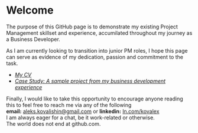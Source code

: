 # Welcome
The purpose of this GitHub page is to demonstrate my existing Project Management skillset and experience, accumilated throughout my journey as a Business Developer.  

As I am currently looking to transition into junior PM roles, I hope this page can serve as evidence of my dedication, passion and commitment to the task.  

- [*My CV*](Alex%20Kovalishin%20CV.pdf)
- [*Case Study: A sample project from my business development experience*](Case%20Study%20Beder.pdf)  

Finally, I would like to take this opportunity to encourage anyone reading this to feel free to reach me via any of the following  
**email:** aleks.kovalishin@gmail.com or **linkedin:** [ln.com/kovalex](https://www.linkedin.com/in/kovalex/)  
I am always eager for a chat, be it work-related or otherwise.  
The world does not end at github.com.
